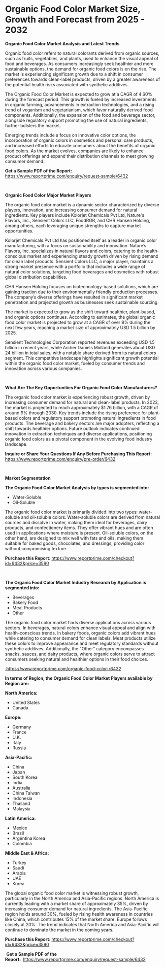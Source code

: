 <p><h1>Organic Food Color Market Size, Growth and Forecast from 2025 - 2032</h1></p><p><strong>Organic Food Color Market Analysis and Latest Trends</strong></p>
<p><p>Organic food color refers to natural colorants derived from organic sources, such as fruits, vegetables, and plants, used to enhance the visual appeal of food and beverages. As consumers increasingly seek healthier and more sustainable options, the demand for organic food colors is on the rise. The market is experiencing significant growth due to a shift in consumer preferences towards clean-label products, driven by a greater awareness of the potential health risks associated with synthetic additives.</p><p>The Organic Food Color Market is expected to grow at a CAGR of 4.60% during the forecast period. This growth is fueled by increased investments in organic farming, advancements in extraction technologies, and a rising trend of veganism and vegetarianism, which favor naturally derived food components. Additionally, the expansion of the food and beverage sector, alongside regulatory support promoting the use of natural ingredients, further bolsters the market.</p><p>Emerging trends include a focus on innovative color options, the incorporation of organic colors in cosmetics and personal care products, and increased efforts to educate consumers about the benefits of organic food colors. As the market evolves, companies are likely to enhance product offerings and expand their distribution channels to meet growing consumer demand.</p></p>
<p><strong>Get a Sample PDF of the Report:&nbsp;</strong> <a href="https://www.reportprime.com/enquiry/request-sample/6432?utm_campaign=4436&utm_medium=2&utm_source=Github&utm_content=ia&utm_term=15052025&utm_id=organic-food-color">https://www.reportprime.com/enquiry/request-sample/6432</a></p>
<p>&nbsp;</p>
<p><strong>Organic Food Color Major Market Players</strong></p>
<p><p>The organic food color market is a dynamic sector characterized by diverse players, innovation, and increasing consumer demand for natural ingredients. Key players include Kolorjet Chemicals Pvt Ltd, Nature's Flavors, Inc., Sensient Colors LLC, FoodRGB, and CHR Hansen Holding, among others, each leveraging unique strengths to capture market opportunities.</p><p>Kolorjet Chemicals Pvt Ltd has positioned itself as a leader in organic color manufacturing, with a focus on sustainability and innovation. Nature’s Flavors, Inc. specializes in natural flavors and colors, catering to the health-conscious market and experiencing steady growth driven by rising demand for clean label products. Sensient Colors LLC, a major player, maintains a strong market presence with a portfolio that includes a wide range of natural color solutions, targeting food beverages and cosmetics with robust global distribution capabilities.</p><p>CHR Hansen Holding focuses on biotechnology-based solutions, which are gaining traction due to their environmentally friendly production processes. The company’s diverse offerings have resulted in significant market penetration and projected growth as businesses seek sustainable sourcing.</p><p>The market is expected to grow as the shift toward healthier, plant-based, and organic options continues. According to estimates, the global organic food color market is projected to grow at a CAGR of over 8% during the next few years, reaching a market size of approximately USD 1.5 billion by 2025.</p><p>Sensient Technologies Corporation reported revenues exceeding USD 1.5 billion in recent years, while Archer Daniels Midland generates about USD 24 billion in total sales, with a notable share derived from its natural colors segment. This competitive landscape highlights significant growth potential within the organic food color market, fueled by consumer trends and innovation across various companies.</p></p>
<p>&nbsp;</p>
<p><strong>What Are The Key Opportunities For Organic Food Color Manufacturers?</strong></p>
<p><p>The organic food color market is experiencing robust growth, driven by increasing consumer demand for natural and clean-label products. In 2023, the market is projected to reach approximately $1.76 billion, with a CAGR of around 9% through 2030. Key trends include the rising preference for plant-based colors and regulatory support promoting natural ingredients in food products. The beverage and bakery sectors are major adopters, reflecting a shift towards healthier options. Future outlook indicates continued innovation in extraction techniques and diverse applications, positioning organic food colors as a pivotal component in the evolving food industry landscape.</p></p>
<p><strong>Inquire or Share Your Questions If Any Before Purchasing This Report:</strong> <a href="https://www.reportprime.com/enquiry/pre-order/6432?utm_campaign=4436&utm_medium=2&utm_source=Github&utm_content=ia&utm_term=15052025&utm_id=organic-food-color">https://www.reportprime.com/enquiry/pre-order/6432</a></p>
<p>&nbsp;</p>
<p><strong>Market Segmentation</strong></p>
<p><strong>The Organic Food Color Market Analysis by types is segmented into:</strong></p>
<p><ul><li>Water-Soluble</li><li>Oil-Soluble</li></ul></p>
<p><p>The organic food color market is primarily divided into two types: water-soluble and oil-soluble colors. Water-soluble colors are derived from natural sources and dissolve in water, making them ideal for beverages, dairy products, and confectionery items. They offer vibrant hues and are often used in applications where moisture is present. Oil-soluble colors, on the other hand, are designed to mix well with fats and oils, making them suitable for baked goods, chocolates, and dressings, providing color without compromising texture.</p></p>
<p><strong>Purchase this Report:&nbsp;</strong><a href="https://www.reportprime.com/checkout?id=6432&price=3590&utm_campaign=4436&utm_medium=2&utm_source=Github&utm_content=ia&utm_term=15052025&utm_id=organic-food-color">https://www.reportprime.com/checkout?id=6432&price=3590</a></p>
<p>&nbsp;</p>
<p><strong>The Organic Food Color Market Industry Research by Application is segmented into:</strong></p>
<p><ul><li>Beverages</li><li>Bakery Food</li><li>Meat Products</li><li>Other</li></ul></p>
<p><p>The organic food color market finds diverse applications across various sectors. In beverages, natural colors enhance visual appeal and align with health-conscious trends. In bakery foods, organic colors add vibrant hues while catering to consumer demand for clean labels. Meat products utilize these colors to improve appearance and meet regulatory standards without synthetic additives. Additionally, the "Other" category encompasses snacks, sauces, and dairy products, where organic colors serve to attract consumers seeking natural and healthier options in their food choices.</p></p>
<p><a href="https://www.reportprime.com/organic-food-color-r6432?utm_campaign=4436&utm_medium=2&utm_source=Github&utm_content=ia&utm_term=15052025&utm_id=organic-food-color">&nbsp;https://www.reportprime.com/organic-food-color-r6432</a></p>
<p><strong>In terms of Region, the Organic Food Color Market Players available by Region are:</strong></p>
<p>
    <p> <strong> North America: </strong>
        <ul>
            <li>United States</li>
            <li>Canada</li>
        </ul>
        </p> 
    <p> <strong> Europe: </strong>
        <ul>
            <li>Germany</li>
            <li>France</li>
            <li>U.K.</li>
            <li>Italy</li>
            <li>Russia</li>
        </ul>
        </p> 
    <p> <strong> Asia-Pacific: </strong>
        <ul>
            <li>China</li>
            <li>Japan</li>
            <li>South Korea</li>
            <li>India</li>
            <li>Australia</li>
            <li>China Taiwan</li>
            <li>Indonesia</li>
            <li>Thailand</li>
            <li>Malaysia</li>
        </ul>
        </p> 
    <p> <strong> Latin America: </strong>
        <ul>
            <li>Mexico</li>
            <li>Brazil</li>
            <li>Argentina Korea</li>
            <li>Colombia</li>
        </ul>
        </p> 
    <p> <strong> Middle East & Africa: </strong>
        <ul>
            <li>Turkey</li>
            <li>Saudi</li>
            <li>Arabia</li>
            <li>UAE</li>
            <li>Korea</li>
        </ul>
    </p>
    </p>
<p><p>The global organic food color market is witnessing robust growth, particularly in the North America and Asia-Pacific regions. North America is currently leading with a market share of approximately 35%, driven by increasing consumer demand for natural ingredients. The Asia-Pacific region holds around 30%, fueled by rising health awareness in countries like China, which contributes 15% of the market share. Europe follows closely at 20%. The trend indicates that North America and Asia-Pacific will continue to dominate the market in the coming years.</p></p>
<p><strong>Purchase this Report: </strong><a href="https://www.reportprime.com/checkout?id=6432&price=3590&utm_campaign=4436&utm_medium=2&utm_source=Github&utm_content=ia&utm_term=15052025&utm_id=organic-food-color">https://www.reportprime.com/checkout?id=6432&price=3590</a></p>
<p>&nbsp;<strong>Get a Sample PDF of the Report:&nbsp;&nbsp;</strong><a href="https://www.reportprime.com/enquiry/request-sample/6432?utm_campaign=4436&utm_medium=2&utm_source=Github&utm_content=ia&utm_term=15052025&utm_id=organic-food-color">https://www.reportprime.com/enquiry/request-sample/6432</a></p>
<p><strong></strong></p>
<p><p></p><p></p><p></p></p>